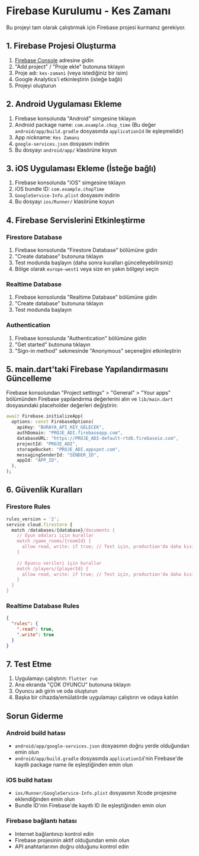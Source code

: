 # Firebase Kurulumu - Kes Zamanı

Bu projeyi tam olarak çalıştırmak için Firebase projesi kurmanız gerekiyor.

## 1. Firebase Projesi Oluşturma

1. [Firebase Console](https://console.firebase.google.com/) adresine gidin
2. "Add project" / "Proje ekle" butonuna tıklayın
3. Proje adı: `kes-zamani` (veya istediğiniz bir isim)
4. Google Analytics'i etkinleştirin (isteğe bağlı)
5. Projeyi oluşturun

## 2. Android Uygulaması Ekleme

1. Firebase konsolunda "Android" simgesine tıklayın
2. Android package name: `com.example.chop_time` 
   (Bu değer `android/app/build.gradle` dosyasında `applicationId` ile eşleşmelidir)
3. App nickname: `Kes Zamanı`
4. `google-services.json` dosyasını indirin
5. Bu dosyayı `android/app/` klasörüne koyun

## 3. iOS Uygulaması Ekleme (İsteğe bağlı)

1. Firebase konsolunda "iOS" simgesine tıklayın
2. iOS bundle ID: `com.example.chopTime`
3. `GoogleService-Info.plist` dosyasını indirin
4. Bu dosyayı `ios/Runner/` klasörüne koyun

## 4. Firebase Servislerini Etkinleştirme

### Firestore Database
1. Firebase konsolunda "Firestore Database" bölümüne gidin
2. "Create database" butonuna tıklayın
3. Test modunda başlayın (daha sonra kuralları güncelleyebilirsiniz)
4. Bölge olarak `europe-west1` veya size en yakın bölgeyi seçin

### Realtime Database
1. Firebase konsolunda "Realtime Database" bölümüne gidin
2. "Create database" butonuna tıklayın
3. Test modunda başlayın

### Authentication
1. Firebase konsolunda "Authentication" bölümüne gidin
2. "Get started" butonuna tıklayın
3. "Sign-in method" sekmesinde "Anonymous" seçeneğini etkinleştirin

## 5. main.dart'taki Firebase Yapılandırmasını Güncelleme

Firebase konsolundan "Project settings" > "General" > "Your apps" bölümünden 
Firebase yapılandırma değerlerini alın ve `lib/main.dart` dosyasındaki placeholder değerleri değiştirin:

```dart
await Firebase.initializeApp(
  options: const FirebaseOptions(
    apiKey: "BURAYA_API_KEY_GELECEK",
    authDomain: "PROJE_ADI.firebaseapp.com", 
    databaseURL: "https://PROJE_ADI-default-rtdb.firebaseio.com",
    projectId: "PROJE_ADI",
    storageBucket: "PROJE_ADI.appspot.com",
    messagingSenderId: "SENDER_ID",
    appId: "APP_ID",
  ),
);
```

## 6. Güvenlik Kuralları

### Firestore Rules
```javascript
rules_version = '2';
service cloud.firestore {
  match /databases/{database}/documents {
    // Oyun odaları için kurallar
    match /game_rooms/{roomId} {
      allow read, write: if true; // Test için, production'da daha kısıtlayıcı olmalı
    }
    
    // Oyuncu verileri için kurallar  
    match /players/{playerId} {
      allow read, write: if true; // Test için, production'da daha kısıtlayıcı olmalı
    }
  }
}
```

### Realtime Database Rules
```json
{
  "rules": {
    ".read": true,
    ".write": true
  }
}
```

## 7. Test Etme

1. Uygulamayı çalıştırın: `flutter run`
2. Ana ekranda "ÇOK OYUNCU" butonuna tıklayın
3. Oyuncu adı girin ve oda oluşturun
4. Başka bir cihazda/emülatörde uygulamayı çalıştırın ve odaya katılın

## Sorun Giderme

### Android build hatası
- `android/app/google-services.json` dosyasının doğru yerde olduğundan emin olun
- `android/app/build.gradle` dosyasında `applicationId`'nin Firebase'de kayıtlı package name ile eşleştiğinden emin olun

### iOS build hatası  
- `ios/Runner/GoogleService-Info.plist` dosyasının Xcode projesine eklendiğinden emin olun
- Bundle ID'nin Firebase'de kayıtlı ID ile eşleştiğinden emin olun

### Firebase bağlantı hatası
- Internet bağlantınızı kontrol edin
- Firebase projesinin aktif olduğundan emin olun
- API anahtarlarının doğru olduğunu kontrol edin
